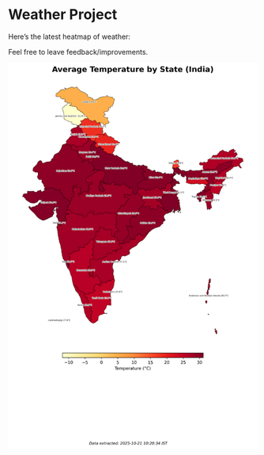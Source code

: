 # Weather Project

Here’s the latest heatmap of weather:

Feel free to leave feedback/improvements.

![India Heatmap](docs/assets/india_heatmap.png?v=F7111C)
